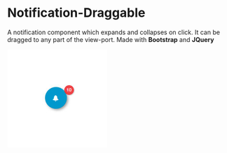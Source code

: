 # Notification-Draggable
A notification component which expands and collapses on click. It can be dragged to any part of the view-port. 
Made with **Bootstrap** and **JQuery**

![Notification collapsed](https://github.com/Some-Subhra/Notification-Draggable/blob/master/notification-collapse.jpg)
